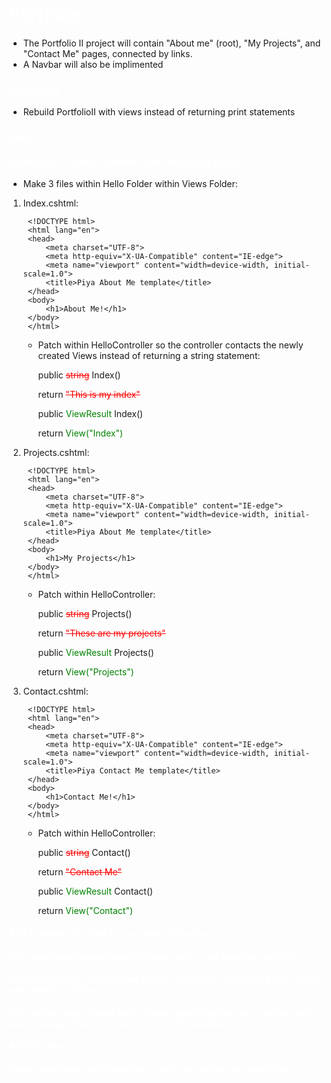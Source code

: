 # <span style= "color: white;">Portfolio</span>
- The Portfolio II project will contain "About me" (root), "My Projects", and "Contact Me" pages, connected by links.
- A Navbar will also be implimented

### <span style= "color: white;">objectives</span>

- Rebuild PortfolioII with views instead of returning print statements

### <span style= "color: white;">steps</span>

#### <span style= "color: white;">Update your 3 routes to return Views instead of strings:</span>

- Make 3 files within Hello Folder within Views Folder:

1) Index.cshtml:

        <!DOCTYPE html>
        <html lang="en">
        <head>
            <meta charset="UTF-8">
            <meta http-equiv="X-UA-Compatible" content="IE-edge">
            <meta name="viewport" content="width=device-width, initial-scale=1.0">
            <title>Piya About Me template</title>
        </head>
        <body>
            <h1>About Me!</h1>
        </body>
        </html>
    -   Patch within HelloController so the controller contacts the newly created Views instead of returning a string statement:

        public <span style="color:red; text-decoration: line-through;">string</span> Index()
        
        return <span style="color:red; text-decoration: line-through;">"This is my index"</span>

        public <span style="color:green">ViewResult</span> Index()
        
        return <span style="color:green">View("Index")</span>

2) Projects.cshtml:

        <!DOCTYPE html>
        <html lang="en">
        <head>
            <meta charset="UTF-8">
            <meta http-equiv="X-UA-Compatible" content="IE-edge">
            <meta name="viewport" content="width=device-width, initial-scale=1.0">
            <title>Piya About Me template</title>
        </head>
        <body>
            <h1>My Projects</h1>
        </body>
        </html>

    -   Patch within HelloController:

        public <span style="color:red; text-decoration: line-through;">string</span> Projects()
        
        return <span style="color:red; text-decoration: line-through;">"These are my projects"</span>

        public <span style="color:green">ViewResult</span> Projects()
        
        return <span style="color:green">View("Projects")</span>

3) Contact.cshtml:

        <!DOCTYPE html>
        <html lang="en">
        <head>
            <meta charset="UTF-8">
            <meta http-equiv="X-UA-Compatible" content="IE-edge">
            <meta name="viewport" content="width=device-width, initial-scale=1.0">
            <title>Piya Contact Me template</title>
        </head>
        <body>
            <h1>Contact Me!</h1>
        </body>
        </html>

    -   Patch within HelloController:

        public <span style="color:red; text-decoration: line-through;">string</span> Contact()
        
        return <span style="color:red; text-decoration: line-through;">"Contact Me"</span>

        public <span style="color:green">ViewResult</span> Contact()
        
        return <span style="color:green">View("Contact")</span>

#### <span style= "color: white;">Add a navbar with links to each page at the top:</span>

#### <span style= "color: white;">The Home page should have a picture, name, and about me section:</span>

#### <span style= "color: white;">The Projects page should have at least 3 projects, each with a title, image, and small description:</span>

#### <span style= "color: white;">The Contact page should have a form requesting the user's name, email, and a message (this form does not need to function):</span>

#### <span style= "color: white;">Add CSS styling:</span>

#### <span style= "color: white;">Bonus: Add some JavaScript for a more interactive user experience:</span>




